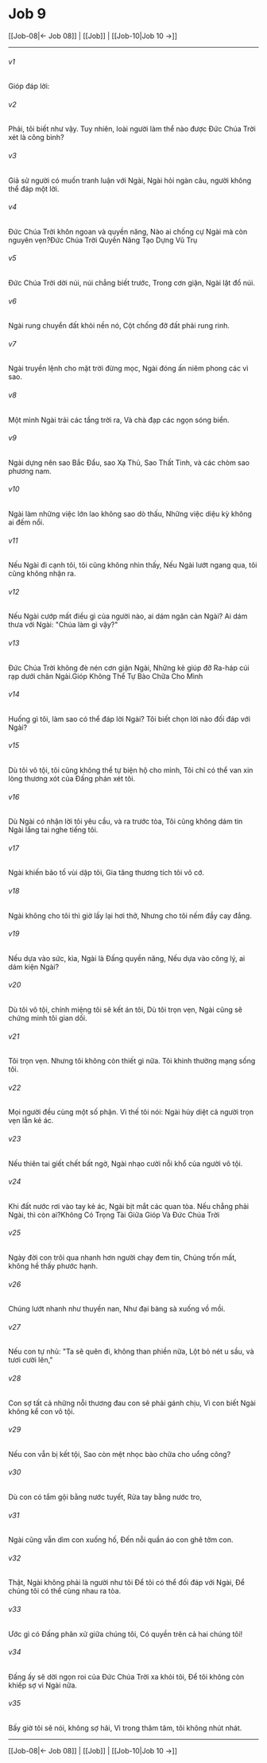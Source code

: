 # Job 9

[[Job-08|← Job 08]] | [[Job]] | [[Job-10|Job 10 →]]
***



###### v1 
Gióp đáp lời: 

###### v2 
Phải, tôi biết như vậy. Tuy nhiên, loài người làm thể nào được Đức Chúa Trời xét là công bình? 

###### v3 
Giả sử người có muốn tranh luận với Ngài, Ngài hỏi ngàn câu, người không thể đáp một lời. 

###### v4 
Đức Chúa Trời khôn ngoan và quyền năng, Nào ai chống cự Ngài mà còn nguyên vẹn?Đức Chúa Trời Quyền Năng Tạo Dựng Vũ Trụ 

###### v5 
Đức Chúa Trời dời núi, núi chẳng biết trước, Trong cơn giận, Ngài lật đổ núi. 

###### v6 
Ngài rung chuyển đất khỏi nền nó, Cột chống đỡ đất phải rung rinh. 

###### v7 
Ngài truyền lệnh cho mặt trời đừng mọc, Ngài đóng ấn niêm phong các vì sao. 

###### v8 
Một mình Ngài trải các tầng trời ra, Và chà đạp các ngọn sóng biển. 

###### v9 
Ngài dựng nên sao Bắc Đẩu, sao Xạ Thủ, Sao Thất Tinh, và các chòm sao phương nam. 

###### v10 
Ngài làm những việc lớn lao không sao dò thấu, Những việc diệu kỳ không ai đếm nổi. 

###### v11 
Nếu Ngài đi cạnh tôi, tôi cũng không nhìn thấy, Nếu Ngài lướt ngang qua, tôi cũng không nhận ra. 

###### v12 
Nếu Ngài cướp mất điều gì của người nào, ai dám ngăn cản Ngài? Ai dám thưa với Ngài: "Chúa làm gì vậy?" 

###### v13 
Đức Chúa Trời không đè nén cơn giận Ngài, Những kẻ giúp đỡ Ra-háp cúi rạp dưới chân Ngài.Gióp Không Thể Tự Bào Chữa Cho Mình 

###### v14 
Huống gì tôi, làm sao có thể đáp lời Ngài? Tôi biết chọn lời nào đối đáp với Ngài? 

###### v15 
Dù tôi vô tội, tôi cũng không thể tự biện hộ cho mình, Tôi chỉ có thể van xin lòng thương xót của Đấng phán xét tôi. 

###### v16 
Dù Ngài có nhận lời tôi yêu cầu, và ra trước tòa, Tôi cũng không dám tin Ngài lắng tai nghe tiếng tôi. 

###### v17 
Ngài khiến bão tố vùi dập tôi, Gia tăng thương tích tôi vô cớ. 

###### v18 
Ngài không cho tôi thì giờ lấy lại hơi thở, Nhưng cho tôi nếm đầy cay đắng. 

###### v19 
Nếu dựa vào sức, kìa, Ngài là Đấng quyền năng, Nếu dựa vào công lý, ai dám kiện Ngài? 

###### v20 
Dù tôi vô tội, chính miệng tôi sẽ kết án tôi, Dù tôi trọn vẹn, Ngài cũng sẽ chứng minh tôi gian dối. 

###### v21 
Tôi trọn vẹn. Nhưng tôi không còn thiết gì nữa. Tôi khinh thường mạng sống tôi. 

###### v22 
Mọi người đều cùng một số phận. Vì thế tôi nói: Ngài hủy diệt cả người trọn vẹn lẫn kẻ ác. 

###### v23 
Nếu thiên tai giết chết bất ngờ, Ngài nhạo cười nỗi khổ của người vô tội. 

###### v24 
Khi đất nước rơi vào tay kẻ ác, Ngài bịt mắt các quan tòa. Nếu chẳng phải Ngài, thì còn ai?Không Có Trọng Tài Giữa Gióp Và Đức Chúa Trời 

###### v25 
Ngày đời con trôi qua nhanh hơn người chạy đem tin, Chúng trốn mất, không hề thấy phước hạnh. 

###### v26 
Chúng lướt nhanh như thuyền nan, Như đại bàng sà xuống vồ mồi. 

###### v27 
Nếu con tự nhủ: "Ta sẽ quên đi, không than phiền nữa, Lột bỏ nét u sầu, và tươi cười lên," 

###### v28 
Con sợ tất cả những nỗi thương đau con sẽ phải gánh chịu, Vì con biết Ngài không kể con vô tội. 

###### v29 
Nếu con vẫn bị kết tội, Sao còn mệt nhọc bào chữa cho uổng công? 

###### v30 
Dù con có tắm gội bằng nước tuyết, Rửa tay bằng nước tro, 

###### v31 
Ngài cũng vẫn dìm con xuống hố, Đến nỗi quần áo con ghê tởm con. 

###### v32 
Thật, Ngài không phải là người như tôi Để tôi có thể đối đáp với Ngài, Để chúng tôi có thể cùng nhau ra tòa. 

###### v33 
Ước gì có Đấng phân xử giữa chúng tôi, Có quyền trên cả hai chúng tôi! 

###### v34 
Đấng ấy sẽ dời ngọn roi của Đức Chúa Trời xa khỏi tôi, Để tôi không còn khiếp sợ vì Ngài nữa. 

###### v35 
Bấy giờ tôi sẽ nói, không sợ hãi, Vì trong thâm tâm, tôi không nhút nhát.

***
[[Job-08|← Job 08]] | [[Job]] | [[Job-10|Job 10 →]]
